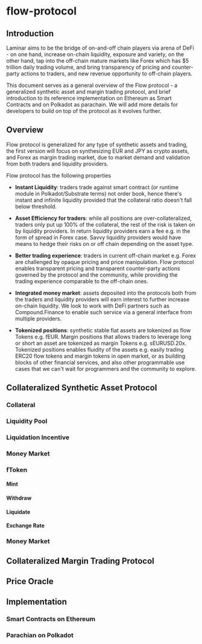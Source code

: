 # flow-protocol

## Introduction
Laminar aims to be the bridge of on-and-off chain players via arena of DeFi - on one hand, increase on-chain liquidity, exposure and variety, on the other hand, tap into the off-chain mature markets like Forex which has $5 trillion daily trading volume, and bring transparency of pricing and counter-party actions to traders, and new revenue opportunity to off-chain players.  

This document serves as a general overview of the Flow protocol - a generalized synthetic asset and margin trading protocol, and brief introduction to its reference implementation on Ethereum as Smart Contracts and on Polkadot as parachain. We will add more details for developers to build on top of the protocol as it evolves further.

## Overview 
Flow protocol is generalized for any type of synthetic assets and trading, the first version will focus on synthesizing EUR and JPY as crypto assets, and Forex as margin trading market, due to market demand and validation from both traders and liquidity providers. 

Flow protocol has the following properties
- **Instant Liquidity**: traders trade against smart contract (or runtime module in Polkadot/Substrate terms) not order book, hence there's instant and infinite liquidity provided that the collateral ratio doesn't fall below threshold.

- **Asset Efficiency for traders**: while all positions are over-collateralized, traders only put up 100% of the collateral, the rest of the risk is taken on by liquidity providers. In return liquidity providers earn a fee e.g. in the form of spread in Forex case. Savvy liquidity providers would have means to hedge their risks on or off chain depending on the asset type.

- **Better trading experience**: traders in current off-chain market e.g. Forex are challenged by opaque pricing and price manipulation. Flow protocol enables transparent pricing and transparent counter-party actions governed by the protocol and the community, while providing the trading experience comparable to the off-chain ones. 

- **Integrated money market**: assets deposited into the protocols both from the traders and liquidity providers will earn interest to further increase on-chain liquidity. We look to work with DeFi partners such as Compound.Finance to enable such service via a general interface from multiple providers.  

- **Tokenized positions**: synthetic stable fiat assets are tokenized as flow Tokens e.g. fEUR. Margin positions that allows traders to leverage long or short an asset are tokenized as margin Tokens e.g. sEURUSD.20x. Tokenized positions enables fluidity of the assets e.g. easily trading ERC20 flow tokens and margin tokens in open market, or as building blocks of other financial services, and also other programmable use cases that we can't wait for programmers and the community to explore. 

## Collateralized Synthetic Asset Protocol

### Collateral

### Liquidity Pool

### Liquidation Incentive

### Money Market

### fToken

#### Mint

#### Withdraw

#### Liquidate

#### Exchange Rate

### Money Market

## Collateralized Margin Trading Protocol

## Price Oracle

## Implementation 

### Smart Contracts on Ethereum

### Parachian on Polkadot 